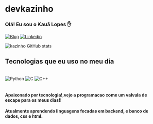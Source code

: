 # devkazinho

### Olá! Eu sou o Kauã Lopes ✋


[![Blog](https://img.shields.io/badge/Instagram-E4405F?style=for-the-badge&logo=instagram&logoColor=white)](https://www.instagram.com/kazinh_o/)
[![Linkedin](https://img.shields.io/badge/LinkedIn-0077B5?style=for-the-badge&logo=linkedin&logoColor=white)](https://www.linkedin.com/in/kauã-lopes-monteiro-330048214/)

![kazinho GitHub stats](https://github-readme-stats.vercel.app/api?username=kazinho&theme=algolia&show_icons=great-True)

## Tecnologias que eu uso no meu dia

<div style="display: inline_block"><br/>
<img align="center" alt="Python" src="https://img.shields.io/badge/Python-14354C?style=for-the-badge&logo=python&logoColor=white"/>
<img align="center" alt="C" src="https://img.shields.io/badge/C-00599C?style=for-the-badge&logo=c&logoColor=white"/>
<img align="center" alt="C++" src=https://img.shields.io/badge/C%2B%2B-00599C?style=for-the-badge&logo=c%2B%2B&logoColor=white"/>
</div><br>

#### Apaixonado por tecnologia!,vejo a programacao como um valvula de escape para os meus dias!!
#### Atualmente aprendendo linguagens focadas em backend, e banco de dados, css e html.
